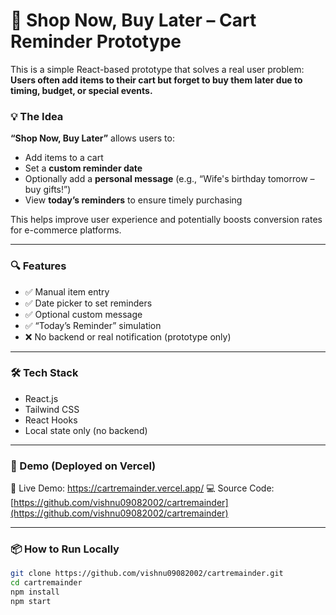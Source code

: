 # 🛒 Shop Now, Buy Later – Cart Reminder Prototype

This is a simple React-based prototype that solves a real user problem:  
**Users often add items to their cart but forget to buy them later due to timing, budget, or special events.**

### 💡 The Idea

**“Shop Now, Buy Later”** allows users to:
- Add items to a cart
- Set a **custom reminder date**
- Optionally add a **personal message** (e.g., “Wife's birthday tomorrow – buy gifts!”)
- View **today’s reminders** to ensure timely purchasing

This helps improve user experience and potentially boosts conversion rates for e-commerce platforms.

---

### 🔍 Features

- ✅ Manual item entry
- ✅ Date picker to set reminders
- ✅ Optional custom message
- ✅ “Today’s Reminder” simulation
- ❌ No backend or real notification (prototype only)

---

### 🛠 Tech Stack

- React.js
- Tailwind CSS
- React Hooks
- Local state only (no backend)

---

### 🚀 Demo (Deployed on Vercel)

🔗 Live Demo: https://cartremainder.vercel.app/
💻 Source Code: [https://github.com/vishnu09082002/cartremainder](https://github.com/vishnu09082002/cartremainder)

---

### 📦 How to Run Locally

```bash
git clone https://github.com/vishnu09082002/cartremainder.git
cd cartremainder
npm install
npm start
